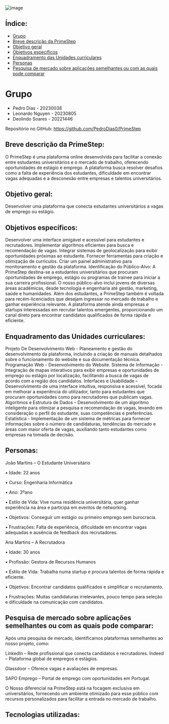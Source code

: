 ![image](https://github.com/user-attachments/assets/75ce6bbd-a8fe-4f2e-b90a-0f47021564ec)

 ## Índice:
 - [Grupo](#grupo)
 - [Breve descrição da PrimeStep](#breve-descrição-da-primestep)
 - [Objetivo geral](#objetivo-geral)
 - [Objetivos específicos](#objetivos-específicos)
 - [Enquadramento das Unidades curriculares](#enquadramento-das-unidades-curriculares)
 - [Personas](#personas)
 - [Pesquisa de mercado sobre aplicações semelhantes ou com as quais pode comparar](#pesquisa-de-mercado-sobre-aplicações-semelhantes-ou-com-as-quais-pode-comparar)


# Grupo

- Pedro Dias - 20230038
- Leonardo Nguyen - 20230805
- Deolindo Soares - 20221446

Repositório no GitHub: https://github.com/PedroDias0/PrimeStep


## Breve descrição da PrimeStep: 
O PrimeStep é uma plataforma online desenvolvida para facilitar a conexão entre estudantes universitários e o mercado de trabalho, oferecendo oportunidades de estágio e emprego. A plataforma busca resolver desafios como a falta de experiência dos estudantes, dificuldade em encontrar vagas adequadas e a desconexão entre empresas e talentos universitários.

## Objetivo geral:
Desenvolver uma plataforma que conecta estudantes universitários a vagas de emprego ou estágio.

## Objetivos específicos:
Desenvolver uma interface amigável e acessível para estudantes e recrutadores.
Implementar algoritmos eficientes para busca e recomendação de vagas.
Integrar sistemas de geolocalização para exibir oportunidades próximas ao estudante.
Fornecer ferramentas para criação e otimização de currículos.
Criar um painel administrativo para monitoramento e gestão da plataforma.
Identificação do Público-Alvo: 
A PrimeStep destina-se a estudantes universitários que procuram oportunidades de emprego, estágio ou programas de trainee para iniciar a sua carreira profissional. O nosso público-alvo inclui jovens de diversas áreas académicas, desde tecnologia e engenharia até gestão, marketing, saúde e humanidades.
Além dos estudantes, a PrimeStep também é voltada para recém-licenciados que desejam ingressar no mercado de trabalho e ganhar experiência relevante. A plataforma atende ainda empresas e startups interessadas em recrutar talentos emergentes, proporcionando um canal direto para encontrar candidatos qualificados de forma rápida e eficiente.

## Enquadramento das Unidades curriculares: 

Projeto De Desenvolvimento Web -  Planeamento e gestão do desenvolvimento da plataforma, incluindo a criação de manuais detalhados sobre o funcionamento do website e sua documentação técnica.
Programação Web - Desenvolvimento do Website.
Sistema de Informação - Integração de mapas interativos para exibir empresas e oportunidades de emprego ou estágio por localização, facilitando a busca de vagas de acordo com a região dos candidatos.
Interfaces e Usabilidade – Desenvolvimento de uma interface intuitiva, responsiva e acessível, focada em melhorar a experiência do utilizador, tanto para estudantes que procuram oportunidades como para recrutadores que publicam vagas.
Algoritmos e Estrutura de Dados – Desenvolvimento de um algoritmo inteligente para otimizar a pesquisa e recomendação de vagas, levando em consideração o perfil do estudante, suas competências e preferências.
Estatística - Implementação de um sistema de métricas para fornecer informações sobre o número de candidaturas, tendências do mercado e áreas com maior oferta de vagas, auxiliando tanto estudantes como empresas na tomada de decisão.

## Personas: 

João Martins – O Estudante Universitário

•	Idade: 22 anos

•	Curso: Engenharia Informática

•	Ano: 3ºano 

•	Estilo de Vida: Vive numa residência universitária, quer ganhar experiência na área e participa em eventos de networking.

•	Objetivos: Conseguir um estágio ou primeiro emprego sem burocracia.

•	Frustrações: Falta de experiência, dificuldade em encontrar vagas adequadas e ausência de feedback dos recrutadores.


 Ana Martins – A Recrutadora
 
•	Idade: 30 anos

•	Profissão: Gestora de Recursos Humanos

•	Estilo de Vida: Trabalha numa startup e procura talentos de forma rápida e eficiente.

•	Objetivos: Encontrar candidatos qualificados e simplificar o recrutamento.

•	Frustrações: Muitas candidaturas irrelevantes, pouco tempo para seleção e dificuldade na comunicação com candidatos.

## Pesquisa de mercado sobre aplicações semelhantes ou com as quais pode comparar: 
Após uma pesquisa de mercado, identificamos plataformas semelhantes ao nosso projeto, como:

 LinkedIn – Rede profissional que conecta candidatos e recrutadores. Indeed – Plataforma global de empregos e estágios. 
 
Glassdoor – Oferece vagas e avaliações de empresas. 

SAPO Emprego – Portal de emprego com oportunidades em Portugal. 

 O Nosso diferencial na PrimeStep está na focagem exclusiva em universitários, fornecendo um ambiente otimizado para esse público com recursos personalizados para facilitar a entrada no mercado de trabalho.

## Tecnologias utilizadas:


